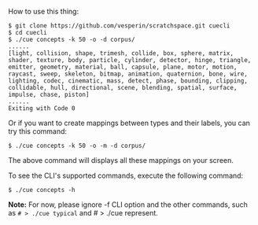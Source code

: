
How to use this thing:

```
$ git clone https://github.com/vesperin/scratchspace.git cuecli
$ cd cuecli
$ ./cue concepts -k 50 -o -d corpus/
......
[light, collision, shape, trimesh, collide, box, sphere, matrix, shader, texture, body, particle, cylinder, detector, hinge, triangle, emitter, geometry, material, ball, capsule, plane, motor, motion, raycast, sweep, skeleton, bitmap, animation, quaternion, bone, wire, lighting, codec, cinematic, mass, detect, phase, bounding, clipping, collidable, hull, directional, scene, blending, spatial, surface, impulse, chase, piston]
......
Exiting with Code 0
```

Or if you want to create mappings between types and their labels, you can try this command:

```
$ ./cue concepts -k 50 -o -m -d corpus/
```

The above command will displays all these mappings on your screen.

To see the CLI's supported commands, execute the following command:

```
$ ./cue concepts -h
```

**Note:** For now, please ignore -f CLI option and the other commands, such as `# > ./cue typical` and # > ./cue represent.
